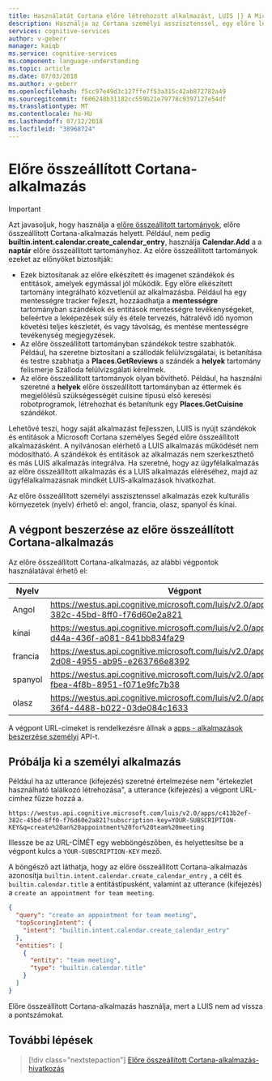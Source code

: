 ```yaml
---
title: Használatát Cortana előre létrehozott alkalmazást, LUIS |} A Microsoft Docs
description: Használja az Cortana személyi asszisztenssel, egy előre létrehozott alkalmazást, a Language Understanding Intelligent Services (LUIS).
services: cognitive-services
author: v-geberr
manager: kaiqb
ms.service: cognitive-services
ms.component: language-understanding
ms.topic: article
ms.date: 07/03/2018
ms.author: v-geberr
ms.openlocfilehash: f5cc97e49d3c127ffe7f53a315c42ab872782a49
ms.sourcegitcommit: f606248b31182cc559b21e79778c9397127e54df
ms.translationtype: MT
ms.contentlocale: hu-HU
ms.lasthandoff: 07/12/2018
ms.locfileid: "38968724"
---
```

# <a name="cortana-prebuilt-app"></a>Előre összeállított Cortana-alkalmazás

> [!IMPORTANT]
> Azt javasoljuk, hogy használja a [előre összeállított tartományok](./luis-how-to-use-prebuilt-domains.md), előre összeállított Cortana-alkalmazás helyett. Például, nem pedig **builtin.intent.calendar.create_calendar_entry**, használja **Calendar.Add** a a **naptár** előre összeállított tartományhoz.
> Az előre összeállított tartományok ezeket az előnyöket biztosítják: 
> * Ezek biztosítanak az előre elkészített és imagenet szándékok és entitások, amelyek egymással jól működik. Egy előre elkészített tartomány integrálható közvetlenül az alkalmazásba. Például ha egy mentességre tracker fejleszt, hozzáadhatja a **mentességre** tartományban szándékok és entitások mentességre tevékenységeket, beleértve a leképezések súly és étele tervezés, hátralévő idő nyomon követési teljes készletét, és vagy távolság, és mentése mentességre tevékenység megjegyzések.
> * Az előre összeállított tartományban szándékok testre szabhatók. Például, ha szeretne biztosítani a szállodák felülvizsgálatai, is betanítása és testre szabhatja a **Places.GetReviews** a szándék a **helyek** tartomány felismerje Szálloda felülvizsgálati kérelmek.
> * Az előre összeállított tartományok olyan bővíthető. Például, ha használni szeretné a **helyek** előre összeállított tartományban az éttermek és megjelölésű szükségességét cuisine típusú első keresési robotprogramok, létrehozhat és betanítunk egy **Places.GetCuisine** szándékot.

Lehetővé teszi, hogy saját alkalmazást fejlesszen, LUIS is nyújt szándékok és entitások a Microsoft Cortana személyes Segéd előre összeállított alkalmazásként. A nyilvánosan elérhető a LUIS alkalmazás működését nem módosítható. A szándékok és entitások az alkalmazás nem szerkeszthető és más LUIS alkalmazás integrálva. Ha szeretné, hogy az ügyfélalkalmazás az előre összeállított alkalmazás és a LUIS alkalmazás eléréséhez, majd az ügyfélalkalmazásnak mindkét LUIS-alkalmazások hivatkozhat.

Az előre összeállított személyi asszisztenssel alkalmazás ezek kulturális környezetek (nyelv) érhető el: angol, francia, olasz, spanyol és kínai.

## <a name="get-the-endpoint-for-the-cortana-prebuilt-app"></a>A végpont beszerzése az előre összeállított Cortana-alkalmazás

Az előre összeállított Cortana-alkalmazás, az alábbi végpontok használatával érhető el: 

| Nyelv | Végpont|
|--------| ------------------|
| Angol| https://westus.api.cognitive.microsoft.com/luis/v2.0/apps/c413b2ef-382c-45bd-8ff0-f76d60e2a821|
|    kínai| https://westus.api.cognitive.microsoft.com/luis/v2.0/apps/c27c4af7-d44a-436f-a081-841bb834fa29|
|    francia| https://westus.api.cognitive.microsoft.com/luis/v2.0/apps/0355ead1-2d08-4955-ab95-e263766e8392|
|    spanyol| https://westus.api.cognitive.microsoft.com/luis/v2.0/apps/cb2675e5-fbea-4f8b-8951-f071e9fc7b38|
|    olasz| https://westus.api.cognitive.microsoft.com/luis/v2.0/apps/30a0fddc-36f4-4488-b022-03de084c1633|


A végpont URL-címeket is rendelkezésre állnak a [apps - alkalmazások beszerzése személyi](https://westus.dev.cognitive.microsoft.com/docs/services/5890b47c39e2bb17b84a55ff/operations/5890b47c39e2bb052c5b9c32) API-t.

## <a name="try-out-the-personal-assistant-app"></a>Próbálja ki a személyi alkalmazás
Például ha az utterance (kifejezés) szeretné értelmezése nem "értekezlet használható találkozó létrehozása", a utterance (kifejezés) a végpont URL-címhez fűzze hozzá a. 

```
https://westus.api.cognitive.microsoft.com/luis/v2.0/apps/c413b2ef-382c-45bd-8ff0-f76d60e2a821?subscription-key=YOUR-SUBSCRIPTION-KEY&q=create%20an%20appointment%20for%20team%20meeting
```

Illessze be az URL-CÍMÉT egy webböngészőben, és helyettesítse be a végpont kulcs a `YOUR-SUBSCRIPTION-KEY` mező.

A böngésző azt láthatja, hogy az előre összeállított Cortana-alkalmazás azonosítja `builtin.intent.calendar.create_calendar_entry` , a célt és `builtin.calendar.title` a entitástípusként, valamint az utterance (kifejezés) a `create an appointment for team meeting`.

```JSON
{
  "query": "create an appointment for team meeting",
  "topScoringIntent": {
    "intent": "builtin.intent.calendar.create_calendar_entry"
  },
  "entities": [
    {
      "entity": "team meeting",
      "type": "builtin.calendar.title"
    }
  ]
}
```

Előre összeállított Cortana-alkalmazás használja, mert a LUIS nem ad vissza a pontszámokat. 

## <a name="next-steps"></a>További lépések
> [!div class="nextstepaction"]
> [Előre összeállított Cortana-alkalmazás-hivatkozás](./luis-reference-cortana-prebuilt.md)


